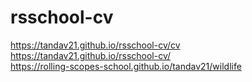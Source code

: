 # rsschool-cv
https://tandav21.github.io/rsschool-cv/cv  
https://tandav21.github.io/rsschool-cv/  
https://rolling-scopes-school.github.io/tandav21/wildlife
